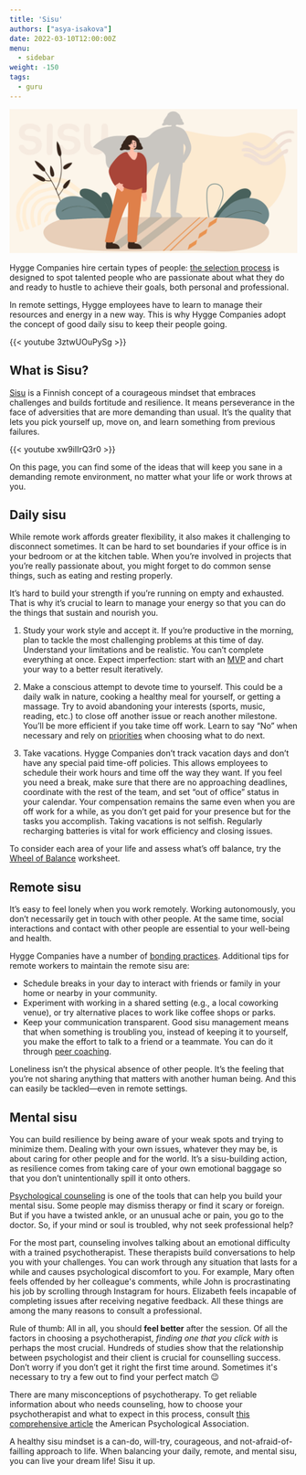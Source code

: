 ```yaml
---
title: 'Sisu'
authors: ["asya-isakova"]
date: 2022-03-10T12:00:00Z
menu:
  - sidebar
weight: -150
tags:
  - guru
---
```


![Sisu](/img/sisu/sisu.png)

Hygge Companies hire certain types of people: [the selection process](https://hygge.work/growing/) is designed to spot talented people who are passionate about what they do and ready to hustle to achieve their goals, both personal and professional. 
 
In remote settings, Hygge employees have to learn to manage their resources and energy in a new way. This is why Hygge Companies adopt the concept of good daily sisu to keep their people going.

{{< youtube 3ztwUOuPySg >}}

## What is Sisu?

[Sisu](https://finland.fi/arts-culture/sisu-within-finnish-key-life-love-success/) is a  Finnish concept of a courageous mindset that embraces challenges and builds fortitude and resilience. It means perseverance in the face of adversities that are more demanding than usual. It’s the quality that lets you pick yourself up, move on, and learn something from previous failures.

{{< youtube xw9iIIrQ3r0 >}}

On this page, you can find some of the ideas that will keep you sane in a demanding remote environment, no matter what your life or work throws at you.

## Daily sisu
 
While remote work affords greater flexibility, it also makes it challenging to disconnect sometimes. It can be hard to set boundaries if your office is in your bedroom or at the kitchen table. When you’re involved in projects that you’re really passionate about, you might forget to do common sense things, such as eating and resting properly.
 
It’s hard to build your strength if you’re running on empty and exhausted. That is why it’s crucial to learn to manage your energy so that you can do the things that sustain and nourish you.
 
1. Study your work style and accept it. If you’re productive in the morning, plan to tackle the most challenging problems at this time of day. Understand your limitations and be realistic. You can’t complete everything at once. Expect imperfection: start with an [MVP](https://hygge.work/remote-work/planning/#mvp) and chart your way to a better result iteratively.
 
1. Make a conscious attempt to devote time to yourself. This could be a daily walk in nature, cooking a healthy meal for yourself, or getting a massage. Try to avoid abandoning your interests (sports, music, reading, etc.) to close off another issue or reach another milestone. You’ll be more efficient if you take time off work. Learn to say “No” when necessary and rely on [priorities](https://hygge.work/remote-work/attention-management/#priorities) when choosing what to do next.
 
1. Take vacations. Hygge Companies don’t track vacation days and don’t have any special paid time-off policies. This allows employees to schedule their work hours and time off the way they want. If you feel you need a break, make sure that there are no approaching deadlines, coordinate with the rest of the team, and set “out of office” status in your calendar. Your compensation remains the same even when you are off work for a while, as you don’t get paid for your presence but for the tasks you accomplish. Taking vacations is not selfish. Regularly recharging batteries is vital for work efficiency and closing issues.
 
To consider each area of your life and assess what’s off balance, try the [Wheel of Balance](/img/sisu/wheel-of-balance.png) worksheet.
 
## Remote sisu
 
It’s easy to feel lonely when you work remotely. Working autonomously, you don’t necessarily get in touch with other people. At the same time, social interactions and contact with other people are essential to your well-being and health.
 
Hygge Companies have a number of [bonding practices](https://hygge.work/communication/staying-social/). Additional tips for remote workers to maintain the remote sisu are:
 
* Schedule breaks in your day to interact with friends or family in your home or nearby in your community.
* Experiment with working in a shared setting (e.g., a local coworking venue), or try alternative places to work like coffee shops or parks.
* Keep your communication transparent. Good sisu management means that when something is troubling you, instead of keeping it to yourself, you make the effort to talk to a friend or a teammate. You can do it through [peer coaching](https://hygge.work/communication/peer-coaching/).
 
Loneliness isn’t the physical absence of other people. It’s the feeling that you’re not sharing anything that matters with another human being. And this can easily be tackled—even in remote settings.
 
## Mental sisu

You can build resilience by being aware of your weak spots and trying to minimize them. Dealing with your own issues, whatever they may be, is about caring for other people and for the world. It’s a sisu-building action, as resilience comes from taking care of your own emotional baggage so that you don’t unintentionally spill it onto others.

[Psychological counseling](https://www.apa.org/ed/graduate/specialize/counseling) is one of the tools that can help you build your mental sisu. Some people may dismiss therapy or find it scary or foreign. But if you have a twisted ankle, or an unusual ache or pain, you go to the doctor. So, if your mind or soul is troubled, why not seek professional help?

For the most part, counseling involves talking about an emotional difficulty with a trained psychotherapist. These therapists build conversations to help you with your challenges. You can work through any situation that lasts for a while and causes psychological discomfort to you. For example, Mary often feels offended by her colleague's comments, while John is procrastinating his job by scrolling through Instagram for hours. Elizabeth feels incapable of completing issues after receiving negative feedback. All these things are among the many reasons to consult a professional.

Rule of thumb: All in all, you should **feel better** after the session. Of all the factors in choosing a psychotherapist, *finding one that you click with* is perhaps the most crucial. Hundreds of studies show that the relationship between psychologist and their client is crucial for counselling success. Don’t worry if you don’t get it right the first time around. Sometimes it's necessary to try a few out to find your perfect match 😉

There are many misconceptions of psychotherapy. To get reliable information about who needs counseling, how to choose your psychotherapist and what to expect in this process, consult [this comprehensive article](https://www.apa.org/topics/psychotherapy/understanding) the American Psychological Association.

A healthy sisu mindset is a can-do, will-try, courageous, and not-afraid-of-failling approach to life. When balancing your daily, remote, and mental sisu, you can live your dream life! Sisu it up.